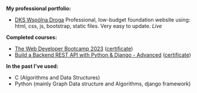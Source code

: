 **My professional portfolio:** <br>
- [DKS Wspólna Droga][fundacja] Professional, low-budget foundation website using: html, css, js, bootstrap, static files. Very easy to update. *Live*

**Completed courses:**  <br>
- [The Web Developer Bootcamp 2023][webDevBootcamp2023] ([certificate][webDevBootcamp2023Certificate])
- [Build a Backend REST API with Python & Django - Advanced][pythonBackendREST_API] ([certificate][pythonBackendREST_APICertificate])

**In the past I've used:** <br>
- C (Algorithms and Data Structures)
- Python (mainly Graph Data structure and Algorithms, django framework)

[fundacja]: https://mgk720.github.io/fundacja/
[webDevBootcamp2023]: https://www.udemy.com/course/the-web-developer-bootcamp/
[webDevBootcamp2023Certificate]: https://www.udemy.com/certificate/UC-5eaacae8-3445-45c0-8ece-3dae751b9c15/
[pythonBackendREST_API]: https://www.udemy.com/course/django-python-advanced/
[pythonBackendREST_APICertificate]: https://www.udemy.com/certificate/UC-f280b21f-d1a5-4ddd-a807-e165a1ebedd8/

